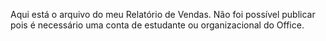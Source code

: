 Aqui está o arquivo do meu Relatório de Vendas.
Não foi possível publicar pois é necessário uma conta de estudante ou organizacional do Office.
